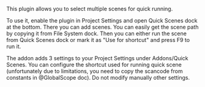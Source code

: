 This plugin allows you to select multiple scenes for quick running.

To use it, enable the plugin in Project Settings and open Quick Scenes dock at the bottom. There you can add scenes. You can easily get the scene path by copying it from File System dock. Then you can either run the scene from Quick Scenes dock or mark it as "Use for shortcut" and press F9 to run it.

The addon adds 3 settings to your Project Settings under Addons/Quick Scenes. You can configure the shortcut used for running quick scene (unfortunately due to limitations, you need to copy the scancode from constants in @GlobalScope doc). Do not modify manually other settings.
